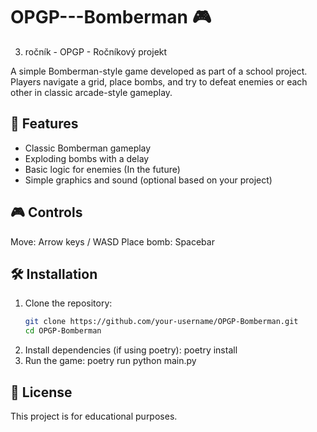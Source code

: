 # OPGP---Bomberman 🎮

3. ročník - OPGP - Ročníkový projekt

A simple Bomberman-style game developed as part of a school project. Players navigate a grid, place bombs, and try to defeat enemies or each other in classic arcade-style gameplay.

## 🧩 Features
- Classic Bomberman gameplay
- Exploding bombs with a delay
- Basic logic for enemies (In the future)
- Simple graphics and sound (optional based on your project)

## 🎮 Controls
Move: Arrow keys / WASD
Place bomb: Spacebar

## 🛠️ Installation

  1. Clone the repository:
      ```bash
      git clone https://github.com/your-username/OPGP-Bomberman.git
      cd OPGP-Bomberman
  2. Install dependencies (if using poetry):
      poetry install
  3. Run the game:
      poetry run python main.py

## 📄 License
This project is for educational purposes.
